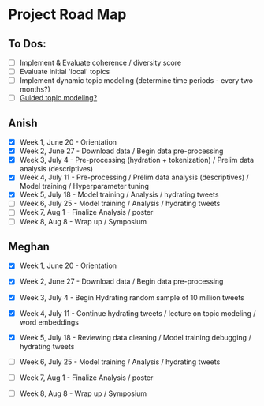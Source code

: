# Project Road Map

## To Dos:

- [ ] Implement & Evaluate coherence / diversity score
- [ ] Evaluate initial 'local' topics 
- [ ] Implement dynamic topic modeling (determine time periods - every two months?)
- [ ] [Guided topic modeling?](https://maartengr.github.io/BERTopic/getting_started/guided/guided.html) 

## Anish

- [x] Week 1, June 20 - Orientation
- [x] Week 2, June 27 - Download data / Begin data pre-processing
- [X] Week 3, July 4 - Pre-processing (hydration + tokenization) / Prelim data analysis (descriptives)
- [X] Week 4, July 11 - Pre-processing / Prelim data analysis (descriptives) / Model training / Hyperparameter tuning
- [X] Week 5, July 18 - Model training / Analysis / hydrating tweets
- [ ] Week 6, July 25 - Model training / Analysis / hydrating tweets
- [ ] Week 7, Aug 1 - Finalize Analysis / poster
- [ ] Week 8, Aug 8 - Wrap up / Symposium 

## Meghan

- [x] Week 1, June 20 - Orientation
- [x] Week 2, June 27 - Download data / Begin data pre-processing
- [X] Week 3, July 4 - Begin Hydrating random sample of 10 million tweets
- [X] Week 4, July 11 - Continue hydrating tweets / lecture on topic modeling / word embeddings
- [X] Week 5, July 18 - Reviewing data cleaning / Model training debugging / hydrating tweets
- [ ] Week 6, July 25 - Model training / Analysis / hydrating tweets
- [ ] Week 7, Aug 1 - Finalize Analysis / poster
- [ ] Week 8, Aug 8 - Wrap up / Symposium 

